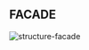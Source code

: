 ## FACADE

![structure-facade](https://github.com/LeticiaSan/BERTOTI/assets/62018632/16cb6c0f-7cba-4a0f-8906-9dd7962b4434)
